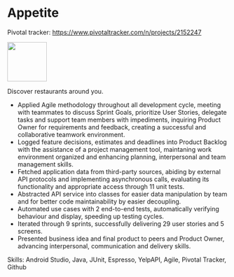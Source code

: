 # Appetite
Pivotal tracker:
https://www.pivotaltracker.com/n/projects/2152247

[<img src="https://play.google.com/intl/en_us/badges/images/generic/en_badge_web_generic.png" height="90px" />](https://play.google.com/store/apps/details?id=com.rafaeltimbo.appetite)

Discover restaurants around you.
- Applied Agile methodology throughout all development cycle, meeting with teammates to discuss Sprint Goals, prioritize User Stories, delegate tasks and support team members with impediments, inquiring Product Owner for requirements and feedback, creating a successful and collaborative teamwork environment.
- Logged feature decisions, estimates and deadlines into Product Backlog with the assistance of a project management tool, maintaning work environment organized and enhancing planning, interpersonal and team management skills.
- Fetched application data from third-party sources, abiding by external API protocols and implementing asynchronous calls, evaluating its functionality and appropriate access through 11 unit tests.
- Abstracted API service into classes for easier data manipulation by team and for better code maintainability by easier decoupling.
- Automated use cases with 2 end-to-end tests, automatically verifying behaviour and display, speeding up testing cycles.
- Iterated through 9 sprints, successfully delivering 29 user stories and 5 screens.
- Presented business idea and final product to peers and Product Owner, advancing interpersonal, communication and delivery skills.

Skills: Android Studio, Java, JUnit, Espresso, YelpAPI, Agile, Pivotal Tracker, Github
